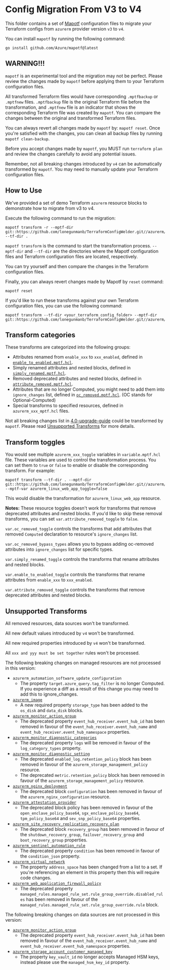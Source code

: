 # Config Migration From V3 to V4

This folder contains a set of [Mapotf](https://github.com/Azure/mapotf) configuration files to migrate your Terraform configs from `azurerm` provider version `v3` to `v4`.

You can install `mapotf` by running the following command:

```shell
go install github.com/Azure/mapotf@latest
```

## WARNING!!!

`mapotf` is an experimental tool and the migration may not be perfect. Please review the changes made by `mapotf` before applying them to your Terraform configuration files.

All transformed Terraform files would have corresponding `.mptfbackup` or `.mptfnew` files. `.mptfbackup` file is the original Terraform file before the transformation, and `.mptfnew` file is an indicator that shows the corresponding Terraform file was created by `mapotf`. You can compare the changes between the original and transformed Terraform files.

You can always revert all changes made by `mapotf` by: `mapotf reset`. Once you're satisfied with the changes, you can clean all backup files by running `mapotf clean-backup`.

Before you accept changes made by `mapotf`, you MUST run `terraform plan` and review the changes carefully to avoid any potential issues.

Remember, not all breaking changes introduced by `v4` can be automatically transformed by `mapotf`. You may need to manually update your Terraform configuration files.

## How to Use

We've provided a set of demo Terraform `azurerm` resource blocks to demonstrate how to migrate from v3 to v4.

Execute the following command to run the migration:

```shell
mapotf transform -r --mptf-dir git::https://github.com/lonegunmanb/TerraformConfigWelder.git//azurerm/v3_v4 --tf-dir .
```

`mapotf transform` is the command to start the transformation process. `--mptf-dir` and `--tf-dir` are the directories where the Mapotf configuration files and Terraform configuration files are located, respectively.

You can try yourself and then compare the changes in the Terraform configuration files.

Finally, you can always revert changes made by Mapotf by `reset` command: 

```Shell
mapotf reset
```

If you'd like to run these transforms against your own Terraform configuration files, you can use the following command:

```shell
mapotf transform --tf-dir <your_terraform_config_folder> --mptf-dir git::https://github.com/lonegunmanb/TerraformConfigWelder.git//azurerm/v3_v4
```

## Transform categories

These transforms are categorized into the following groups:

* Attributes renamed from `enable_xxx` to `xxx_enabled`, defined in [`enable_to_enabled.mptf.hcl`](enable_to_enabled.mptf.hcl).
* Simply renamed attributes and nested blocks, defined in [`simply_renamed.mptf.hcl`](simply_renamed.mptf.hcl).
* Removed deprecated attributes and nested blocks, defined in [`attribute_removed.mptf.hcl`](attribute_removed.mptf.hcl).
* Attributes that are no longer Computed, you might need to add them into `ignore_changes` list, defined in [`oc_removed.mptf.hcl`](oc_removed.mptf.hcl). (OC stands for Optional-Computed)
* Special transforms to specified resources, defined in `azurerm_xxx_mptf.hcl` files.

Not all breaking changes list in [4.0-upgrade-guide](https://registry.terraform.io/providers/hashicorp/azurerm/3.116.0/docs/guides/4.0-upgrade-guide#azure-provider-version-v40) could be transformed by `mapotf`. Please read [Unsupported Transforms](#Unsupported-Transforms) for more details.

## Transform toggles

You would see multiple `azurerm_xxx_toggle` variables in `variable.mptf.hcl` file. These variables are used to control the transformation process. You can set them to `true` or `false` to enable or disable the corresponding transform. For example:

```hcl
mapotf transform --tf-dir . --mptf-dir git::https://github.com/lonegunmanb/TerraformConfigWelder.git//azurerm/v3_v4 --mptf-var azurerm_linux_web_app_toggle=false
```

This would disable the transformation for `azurerm_linux_web_app` resource.

**Notes:** These resource toggles doesn't work for transforms that remove deprecated attributes and nested blocks. If you'd like to skip these removal transforms, you can set `var.attribute_removed_toggle` to `false`.

`var.oc_removed_toggle` controls the transforms that add attributes that removed `Computed` declaration to resource's `ignore_changes` list.

`var.oc_removed_bypass_types` allows you to bypass adding oc-removed attributes into `ignore_changes` list for specific types.

`var.simply_renamed_toggle` controls the transforms that rename attributes and nested blocks.

`var.enable_to_enabled_toggle` controls the transforms that rename attributes from `enable_xxx` to `xxx_enabled`.

`var.attribute_removed_toggle` controls the transforms that remove deprecated attributes and nested blocks.

## Unsupported Transforms

All removed resources, data sources won't be transformed.

All new default values introduced by `v4` won't be transformed.

All new required properties introduced by `v4` won't be transformed.

All `xxx and yyy must be set together` rules won't be processed.

The following breaking changes on managed resources are not processed in this version:

* `azurerm_automation_software_update_configuration`
  - The property `target.azure_query.tag_filter` is no longer Computed. If you experience a diff as a result of this change you may need to add this to ignore_changes.
* [`azurerm_image`](https://registry.terraform.io/providers/hashicorp/azurerm/3.116.0/docs/guides/4.0-upgrade-guide#azurerm_image)
  - A new required property `storage_type` has been added to the `os_disk` and `data_disk` blocks.
* [`azurerm_monitor_action_group`](https://registry.terraform.io/providers/hashicorp/azurerm/3.116.0/docs/guides/4.0-upgrade-guide#azurerm_monitor_action_group)
  - The deprecated property `event_hub_receiver.event_hub_id` has been removed in favour of the `event_hub_receiver.event_hub_name` and `event_hub_receiver.event_hub_namespace` properties.
* [`azurerm_monitor_diagnostic_categories`](https://registry.terraform.io/providers/hashicorp/azurerm/3.116.0/docs/guides/4.0-upgrade-guide#azurerm_monitor_diagnostic_categories)
  - The deprecated property `logs` will be removed in favour of the `log_category_types` property.
* [`azurerm_monitor_diagnostic_setting`](https://registry.terraform.io/providers/hashicorp/azurerm/3.116.0/docs/guides/4.0-upgrade-guide#azurerm_monitor_diagnostic_setting)
  - The deprecated `enabled_log.retention_policy` block has been removed in favour of the `azurerm_storage_management_policy` resource.
  - The deprecated `metric.retention_policy` block has been removed in favour of the `azurerm_storage_management_policy` resource.
* [`azurerm_nginx_deployment`](https://registry.terraform.io/providers/hashicorp/azurerm/3.116.0/docs/guides/4.0-upgrade-guide#azurerm_nginx_deployment)
  - The deprecated block `configuration` has been removed in favour of the `azurerm_nginx_configuration` resource.
* [`azurerm_attestation_provider`](https://registry.terraform.io/providers/hashicorp/azurerm/3.116.0/docs/guides/4.0-upgrade-guide#azurerm_attestation_provider)
  - The deprecated block policy has been removed in favour of the `open_enclave_policy_base64`, `sgx_enclave_policy_base64`, `tpm_policy_base64` and `sev_snp_policy_base64` properties.
* [`azurerm_site_recovery_replication_recovery_plan`](https://registry.terraform.io/providers/hashicorp/azurerm/3.116.0/docs/guides/4.0-upgrade-guide#azurerm_site_recovery_replication_recovery_plan)
  - The deprecated block `recovery_group` has been removed in favour of the `shutdown_recovery_group`, `failover_recovery_group` and `boot_recovery_group` properties.
* [`azurerm_sentinel_automation_rule`](https://registry.terraform.io/providers/hashicorp/azurerm/3.116.0/docs/guides/4.0-upgrade-guide#azurerm_sentinel_automation_rule)
  - The deprecated property `condition` has been removed in favour of the `condition_json` property.
* [`azurerm_virtual_network`](https://registry.terraform.io/providers/hashicorp/azurerm/3.116.0/docs/guides/4.0-upgrade-guide#azurerm_virtual_network)
  - The property `address_space` has been changed from a list to a set. If you're referencing an element in this property then this will require code changes.
* [`azurerm_web_application_firewall_policy`](https://registry.terraform.io/providers/hashicorp/azurerm/3.116.0/docs/guides/4.0-upgrade-guide#azurerm_web_application_firewall_policy)
  - The deprecated property `managed_rules.managed_rule_set.rule_group_override.disabled_rules` has been removed in favour of the `managed_rules.managed_rule_set.rule_group_override.rule` block.

The following breaking changes on data sources are not processed in this version:

* [`azurerm_monitor_action_group`](https://registry.terraform.io/providers/hashicorp/azurerm/3.116.0/docs/guides/4.0-upgrade-guide#azurerm_monitor_action_group-1)
  - The deprecated property `event_hub_receiver.event_hub_id` has been removed in favour of the `event_hub_receiver.event_hub_name` and `event_hub_receiver.event_hub_namespace` properties.
* [`azurerm_storage_account_customer_managed_key`](https://registry.terraform.io/providers/hashicorp/azurerm/3.116.0/docs/guides/4.0-upgrade-guide#azurerm_storage_account_customer_managed_key)
  - The property `key_vault_id` no longer accepts Managed HSM keys, instead please use the `managed_hsm_key_id` property.
